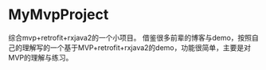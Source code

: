 # MyMvpProject
综合mvp+retrofit+rxjava2的一个小项目。
借鉴很多前辈的博客与demo，按照自己的理解写的一个基于MVP+retrofit+rxjava2的demo，功能很简单，主要是对MVP的理解与练习。

